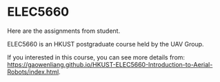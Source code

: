 # ELEC5660
Here are the assignments from student.

ELEC5660 is an HKUST postgraduate course held by the UAV Group.

If you interested in this course, you can see more details from: https://gaowenliang.github.io/HKUST-ELEC5660-Introduction-to-Aerial-Robots/index.html.
